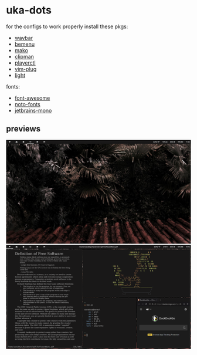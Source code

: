 # uka-dots
for the configs to work properly install these pkgs:
- [waybar](https://github.com/Alexays/Waybar)
- [bemenu](https://github.com/Cloudef/bemenu)
- [mako](https://github.com/emersion/mako)
- [clipman](https://github.com/yory8/clipman)
- [playerctl](https://github.com/altdesktop/playerctl)
- [vim-plug](https://github.com/junegunn/vim-plug)
- [light](https://github.com/haikarainen/light)<br>

fonts:
- [font-awesome](https://archlinux.org/packages/community/any/ttf-font-awesome/)
- [noto-fonts](https://archlinux.org/packages/extra/any/noto-fonts/)
- [jetbrains-mono](https://www.jetbrains.com/lp/mono/)

## previews

![previewone](./previews/pre_one.png)
![previewtwo](./previews/pre_two.png)
